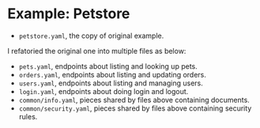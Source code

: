 # Example: Petstore

* `petstore.yaml`, the copy of original example.

I refatoried the original one into multiple files as below:

* `pets.yaml`, endpoints about listing and looking up pets.
* `orders.yaml`, endpoints about listing and updating orders.
* `users.yaml`, endpoints about listing and managing users.
* `login.yaml`, endpoints about doing login and logout.
* `common/info.yaml`, pieces shared by files above containing documents.
* `common/security.yaml`, pieces shared by files above containing security rules.